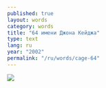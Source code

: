 ```yaml
---
published: true
layout: words
category: words
title: "64 имени Джона Кейджа"
type: text
lang: ru
year: "2002"
permalink: "/ru/words/cage-64"
---
```


![](/batagov/assets/media/cage.gif)